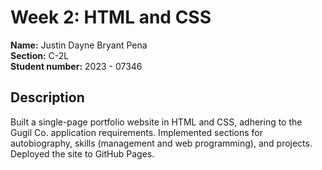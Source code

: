 # Week 2: HTML and CSS

**Name:** Justin Dayne Bryant Pena <br/>
**Section:** C-2L <br/>
**Student number:** 2023 - 07346 <br/>

## Description

Built a single-page portfolio website in HTML and CSS, adhering to the Gugil Co. application requirements. Implemented sections for autobiography, skills (management and web programming), and projects.  Deployed the site to GitHub Pages.


